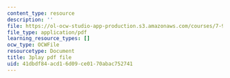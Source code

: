 ```yaml
---
content_type: resource
description: ''
file: https://ol-ocw-studio-app-production.s3.amazonaws.com/courses/7-91j-foundations-of-computational-and-systems-biology-spring-2014/41dbdf84acd16d09ce0170abac752741_6Udqou3vmng.pdf
file_type: application/pdf
learning_resource_types: []
ocw_type: OCWFile
resourcetype: Document
title: 3play pdf file
uid: 41dbdf84-acd1-6d09-ce01-70abac752741
---
```

